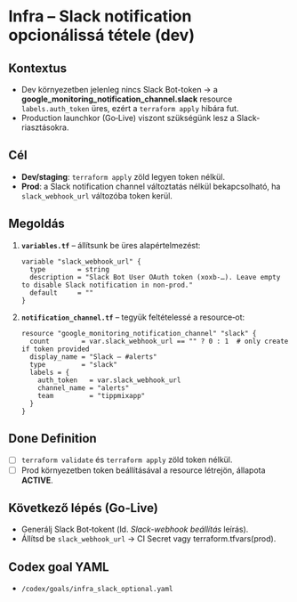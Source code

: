 # Infra – Slack notification opcionálissá tétele (dev)

## Kontextus

* Dev környezetben jelenleg nincs Slack Bot-token → a **google\_monitoring\_notification\_channel.slack** resource `labels.auth_token` üres, ezért a `terraform apply` hibára fut.
* Production launchkor (Go‑Live) viszont szükségünk lesz a Slack-riasztásokra.

## Cél

* **Dev/staging**: `terraform apply` zöld legyen token nélkül.
* **Prod**: a Slack notification channel változtatás nélkül bekapcsolható, ha `slack_webhook_url` változóba token kerül.

## Megoldás

1. **`variables.tf`** – állítsunk be üres alapértelmezést:

   ```hcl
   variable "slack_webhook_url" {
     type        = string
     description = "Slack Bot User OAuth token (xoxb-…). Leave empty to disable Slack notification in non‑prod."
     default     = ""
   }
   ```
2. **`notification_channel.tf`** – tegyük feltételessé a resource‑ot:

   ```hcl
   resource "google_monitoring_notification_channel" "slack" {
     count        = var.slack_webhook_url == "" ? 0 : 1  # only create if token provided
     display_name = "Slack – #alerts"
     type         = "slack"
     labels = {
       auth_token   = var.slack_webhook_url
       channel_name = "alerts"
       team         = "tippmixapp"
     }
   }
   ```

## Done Definition

* [ ] `terraform validate` és `terraform apply` zöld token nélkül.
* [ ] Prod környezetben token beállításával a resource létrejön, állapota **ACTIVE**.

## Következő lépés (Go‑Live)

* Generálj Slack Bot‑tokent (ld. *Slack-webhook beállítás* leírás).
* Állítsd be `slack_webhook_url` → CI Secret vagy terraform.tfvars(prod).

## Codex goal YAML

* `/codex/goals/infra_slack_optional.yaml`
